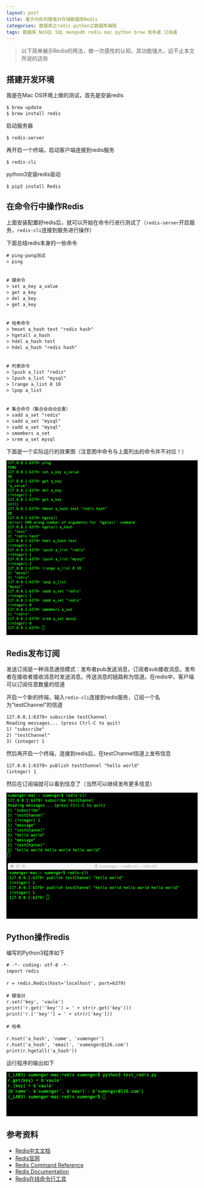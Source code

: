 ```yaml
---
layout: post
title: 基于内存的键值对存储数据库Redis
categories: 数据库之redis python之数据库编程
tags: 数据库 NoSQL SQL mongodb redis mac python brew 发布者 订阅者
---
```


>以下简单展示Redis的用法，做一次感性的认知，其功能强大，远不止本文所说的这些

## 搭建开发环境

我是在Mac OS环境上做的测试，首先是安装redis

```
$ brew update
$ brew install redis
```

启动服务器

```
$ redis-server
```

再开启一个终端，启动客户端连接到redis服务

```
$ redis-cli
```

python3安装redis驱动

```
$ pip3 install Redis
```

## 在命令行中操作Redis

上面安装配置好redis后，就可以开始在命令行进行测试了（`redis-server`开启服务，`redis-cli`连接到服务进行操作）

下面总结redis本身的一些命令

```
# ping-pong测试
> ping


# 键命令
> set a_key a_value
> get a_key
> del a_key
> get a_key


# 哈希命令
> hmset a_hash test "redis hash"
> hgetall a_hash
> hdel a_hash test
> hdel a_hash "redis hash"


# 列表命令
> lpush a_list "redis"
> lpush a_list "mysql"
> lrange a_list 0 10
> lpop a_list


# 集合命令（集合会自动去重）
> sadd a_set "redis"
> sadd a_set "mysql"
> sadd a_set "mysql"
> smembers a_set
> srem a_set mysql
```

下面是一个实际运行的效果图（注意图中命令与上面列出的命令并不对应！）

![image](../media/image/2017-12-16/101.png)

## Redis发布订阅

发送订阅是一种消息通信模式：发布者pub发送消息，订阅者sub接收消息。发布者在接收者接收消息时发送消息。传送消息的链路称为信道。在redis中，客户端可以订阅任意数量的信道

开启一个新的终端，输入`redis-cli`连接到redis服务，订阅一个名为"testChannel"的信道

```
127.0.0.1:6379> subscribe testChannel
Reading messages... (press Ctrl-C to quit)
1) "subscribe"
2) "testChannel"
3) (integer) 1

```

然后再开启一个终端，连接到redis后，在testChannel信道上发布信息

```
127.0.0.1:6379> publish testChannel "hello world"
(integer) 1
```

然后在订阅端就可以看到信息了（当然可以继续发布更多信息）

![image](../media/image/2017-12-16/102.png)

## Python操作redis

编写的Python3程序如下

```
# -*- coding: utf-8 -*-
import redis

r = redis.Redis(host='localhost', port=6379)

# 键值对
r.set('key', 'vaule')
print('r.get(''key'') = ' + str(r.get('key')))
print('r.[''key''] = ' + str(r['key']))

# 哈希

r.hset('a_hash', 'name', 'xumenger')
r.hset('a_hash', 'email', 'xumenger@126.com')
print(r.hgetall('a_hash'))
```

运行程序的输出如下

![image](../media/image/2017-12-16/103.png)

## 参考资料

* [Redis中文文档](redisdoc.com)
* [Redis官网](https://redis.io)
* [Redis Command Reference](http://redis.io/commands)
* [Redis Documentation](http://redis.io/documentation)
* [Redis在线命令行工具](http://try.redis.io)

